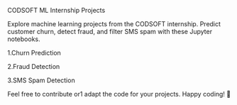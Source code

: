 CODSOFT ML Internship Projects

Explore machine learning projects from the CODSOFT internship. Predict customer churn, detect fraud, and filter SMS spam with these Jupyter notebooks.


1.Churn Prediction

2.Fraud Detection

3.SMS Spam Detection

Feel free to contribute or1 adapt the code for your projects. Happy coding! 🚀
